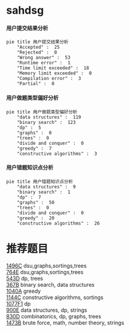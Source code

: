 # sahdsg

<!-- tabs:start -->



#### **用户提交结果分析**

```mermaid
pie title 用户提交结果分析
    "Accepted" :  25
    "Rejected" :  0
    "Wrong answer" :  53
    "Runtime error" :  1
    "Time limit exceeded" :  18
    "Memory limit exceeded" :  0
    "Compilation error" :  3
    "Partial" :  0
```

#### **用户做题类型偏好分析**

```mermaid
pie title 用户做题类型偏好分析
    "data structures" :  119
    "binary search" :  123
    "dp" :  5
    "graphs" :  0
    "trees" :  0
    "divide and conquer" :  0
    "greedy" :  7
    "constructive algorithms" :  3
```
#### **用户错题知识点分析**

```mermaid
pie title 用户错题知识点分析
    "data structures" :  9
    "binary search" :  1
    "dp" :  7
    "graphs" :  50
    "trees" :  0
    "divide and conquer" :  0
    "greedy" :  20
    "constructive algorithms" :  26
```



<!-- tabs:end -->
# 推荐题目
[1496C](https://codeforces.com/contest/1496/problem/C)		dsu,graphs,sortings,trees		  
[764E](https://codeforces.com/contest/764/problem/E)		dsu,graphs,sortings,trees		  
[543D](https://codeforces.com/contest/543/problem/D)		dp,
                        trees		  
[367B](https://codeforces.com/contest/367/problem/B)		binary search,
                        data structures		  
[1040A](https://codeforces.com/contest/1040/problem/A)		greedy		  
[1144C](https://codeforces.com/contest/1144/problem/C)		constructive algorithms,
                        sortings		  
[1077F1](https://codeforces.com/contest/1077F/problem/1)		dp		  
[900E](https://codeforces.com/contest/900/problem/E)		data structures,
                        dp,
                        strings		  
[830D](https://codeforces.com/contest/830/problem/D)		combinatorics,
                        dp,
                        graphs,
                        trees		  
[1473B](https://codeforces.com/contest/1473/problem/B)		brute force,
                        math,
                        number theory,
                        strings		  
